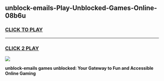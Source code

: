 
## unblock-emails-Play-Unblocked-Games-Online-08b6u
<h3>
<a href="https://premium76.site?title=unblock-emails&ref=25A">CLICK TO PLAY</a></h3>
<hr>

<h3>
<a href="https://premium76.site?title=unblock-emails&ref=25A">CLICK 2 PLAY</a>
  
</h3>

<a href="https://premium76.site?title=unblock-emails&ref=25A"><img src="https://clearcache.store/games.png"></a>


**unblock-emails games unblocked: Your Gateway to Fun and Accessible Online Gaming**
